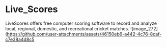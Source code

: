 # Live_Scores
LiveScores offers free computer scoring software to record and analyze local, regional, domestic, and recreational cricket matches.
![image_272](https://github.com/user-attachments/assets/46150eb6-a442-4c76-8caf-c7e38a4d8c5
